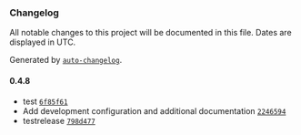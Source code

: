 ### Changelog

All notable changes to this project will be documented in this file. Dates are displayed in UTC.

Generated by [`auto-changelog`](https://github.com/CookPete/auto-changelog).

#### 0.4.8

- test [`6f85f61`](https://github.com/cgaeking/n8n-nodes-enlyst/commit/6f85f61460d06327422c9f1bb2a1779406ac5716)
- Add development configuration and additional documentation [`2246594`](https://github.com/cgaeking/n8n-nodes-enlyst/commit/2246594885a58d1113a53384cfaacedded1b057c)
- testrelease [`798d477`](https://github.com/cgaeking/n8n-nodes-enlyst/commit/798d477ba460ad2e8ec5dff10bb378797c373b02)
